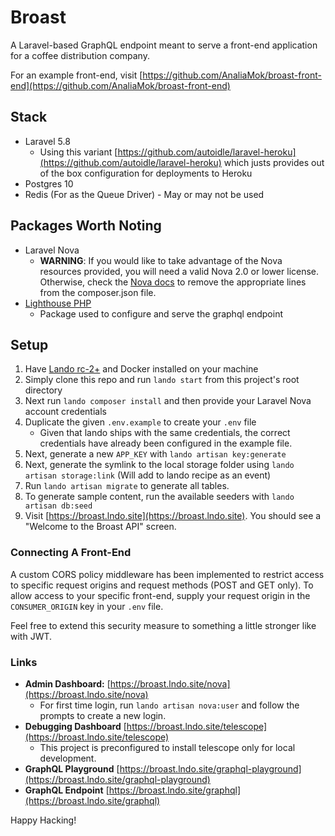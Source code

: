 # Broast

A Laravel-based GraphQL endpoint meant to serve a front-end application for a coffee distribution company.

For an example front-end, visit [https://github.com/AnaliaMok/broast-front-end](https://github.com/AnaliaMok/broast-front-end)

## Stack

-   Laravel 5.8
    -   Using this variant [https://github.com/autoidle/laravel-heroku](https://github.com/autoidle/laravel-heroku) which justs provides out of the box configuration for deployments to Heroku
-   Postgres 10
-   Redis (For as the Queue Driver) - May or may not be used

## Packages Worth Noting

-   Laravel Nova
    -   **WARNING**: If you would like to take advantage of the Nova resources provided, you will need a valid Nova 2.0 or lower license. Otherwise, check the [Nova docs](https://nova.laravel.com/docs/2.0/installation.html#installing-nova-via-composer) to remove the appropriate lines from the composer.json file.
-   [Lighthouse PHP](https://lighthouse-php.com/)
    -   Package used to configure and serve the graphql endpoint

## Setup

1. Have [Lando rc-2+](https://docs.devwithlando.io/installation/system-requirements.html) and Docker installed on your machine
2. Simply clone this repo and run `lando start` from this project's root directory
3. Next run `lando composer install` and then provide your Laravel Nova account credentials
4. Duplicate the given `.env.example` to create your `.env` file
    - Given that lando ships with the same credentials, the correct credentials have already been configured in the example file.
5. Next, generate a new `APP_KEY` with `lando artisan key:generate`
6. Next, generate the symlink to the local storage folder using `lando artisan storage:link` (Will add to lando recipe as an event)
7. Run `lando artisan migrate` to generate all tables.
8. To generate sample content, run the available seeders with `lando artisan db:seed`
9. Visit [https://broast.lndo.site](https://broast.lndo.site). You should see a "Welcome to the Broast API" screen.

### Connecting A Front-End

A custom CORS policy middleware has been implemented to restrict access to specific request origins and request methods (POST and GET only).
To allow access to your specific front-end, supply your request origin in the `CONSUMER_ORIGIN` key in your `.env` file.

Feel free to extend this security measure to something a little stronger like with JWT.

### Links

-   **Admin Dashboard:** [https://broast.lndo.site/nova](https://broast.lndo.site/nova)
    -   For first time login, run `lando artisan nova:user` and follow the prompts to create a new login.
-   **Debugging Dashboard** [https://broast.lndo.site/telescope](https://broast.lndo.site/telescope)
    -   This project is preconfigured to install telescope only for local development.
-   **GraphQL Playground** [https://broast.lndo.site/graphql-playground](https://broast.lndo.site/graphql-playground)
-   **GraphQL Endpoint** [https://broast.lndo.site/graphql](https://broast.lndo.site/graphql)

Happy Hacking!
